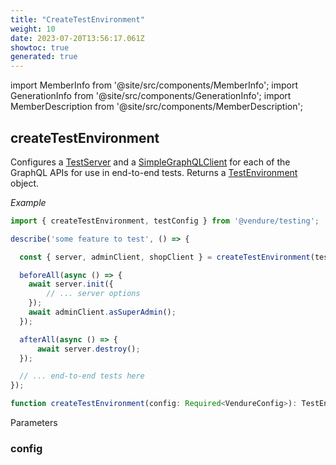 ```yaml
---
title: "CreateTestEnvironment"
weight: 10
date: 2023-07-20T13:56:17.061Z
showtoc: true
generated: true
---
```

<!-- This file was generated from the Vendure source. Do not modify. Instead, re-run the "docs:build" script -->
import MemberInfo from '@site/src/components/MemberInfo';
import GenerationInfo from '@site/src/components/GenerationInfo';
import MemberDescription from '@site/src/components/MemberDescription';


## createTestEnvironment

<GenerationInfo sourceFile="packages/testing/src/create-test-environment.ts" sourceLine="60" packageName="@vendure/testing" />

Configures a <a href='/typescript-api/testing/test-server#testserver'>TestServer</a> and a <a href='/typescript-api/testing/simple-graph-qlclient#simplegraphqlclient'>SimpleGraphQLClient</a> for each of the GraphQL APIs
for use in end-to-end tests. Returns a <a href='/typescript-api/testing/test-environment#testenvironment'>TestEnvironment</a> object.

*Example*

```TypeScript
import { createTestEnvironment, testConfig } from '@vendure/testing';

describe('some feature to test', () => {

  const { server, adminClient, shopClient } = createTestEnvironment(testConfig);

  beforeAll(async () => {
    await server.init({
        // ... server options
    });
    await adminClient.asSuperAdmin();
  });

  afterAll(async () => {
      await server.destroy();
  });

  // ... end-to-end tests here
});
```

```ts title="Signature"
function createTestEnvironment(config: Required<VendureConfig>): TestEnvironment
```
Parameters

### config

<MemberInfo kind="parameter" type="Required&#60;<a href='/typescript-api/configuration/vendure-config#vendureconfig'>VendureConfig</a>&#62;" />

